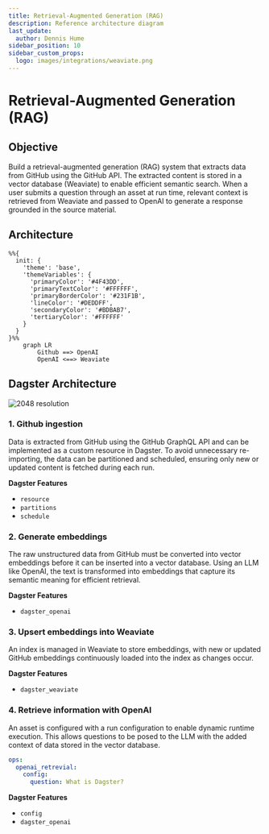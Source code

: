 ```yaml
---
title: Retrieval-Augmented Generation (RAG)
description: Reference architecture diagram
last_update:
  author: Dennis Hume
sidebar_position: 10
sidebar_custom_props:
  logo: images/integrations/weaviate.png
---
```


# Retrieval-Augmented Generation (RAG)

## Objective

Build a retrieval-augmented generation (RAG) system that extracts data from GitHub using the GitHub API. The extracted content is stored in a vector database (Weaviate) to enable efficient semantic search. When a user submits a question through an asset at run time, relevant context is retrieved from Weaviate and passed to OpenAI to generate a response grounded in the source material.

## Architecture

```mermaid
%%{
  init: {
    'theme': 'base',
    'themeVariables': {
      'primaryColor': '#4F43DD',
      'primaryTextColor': '#FFFFFF',
      'primaryBorderColor': '#231F1B',
      'lineColor': '#DEDDFF',
      'secondaryColor': '#BDBAB7',
      'tertiaryColor': '#FFFFFF'
    }
  }
}%%
    graph LR
        Github ==> OpenAI
        OpenAI <==> Weaviate
```

## Dagster Architecture

![2048 resolution](/images/examples/reference-architectures/rag.png)

### 1. Github ingestion

Data is extracted from GitHub using the GitHub GraphQL API and can be implemented as a custom resource in Dagster. To avoid unnecessary re-importing, the data can be partitioned and scheduled, ensuring only new or updated content is fetched during each run.

**Dagster Features**

- `resource`
- `partitions`
- `schedule`

### 2. Generate embeddings

The raw unstructured data from GitHub must be converted into vector embeddings before it can be inserted into a vector database. Using an LLM like OpenAI, the text is transformed into embeddings that capture its semantic meaning for efficient retrieval.

**Dagster Features**

- `dagster_openai`

### 3. Upsert embeddings into Weaviate

An index is managed in Weaviate to store embeddings, with new or updated GitHub embeddings continuously loaded into the index as changes occur.


**Dagster Features**

- `dagster_weaviate`

### 4. Retrieve information with OpenAI

An asset is configured with a run configuration to enable dynamic runtime execution. This allows questions to be posed to the LLM with the added context of data stored in the vector database.

```yaml
ops:
  openai_retrevial:
    config:
      question: What is Dagster?
```

**Dagster Features**

- `config`
- `dagster_openai`
